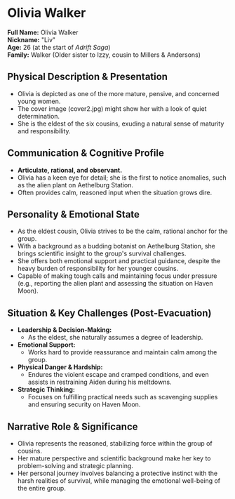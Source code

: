 # Olivia Walker

**Full Name:** Olivia Walker  
**Nickname:** "Liv"  
**Age:** 26 (at the start of *Adrift Saga*)  
**Family:** Walker (Older sister to Izzy, cousin to Millers & Andersons)

## Physical Description & Presentation
- Olivia is depicted as one of the more mature, pensive, and concerned young women.
- The cover image (cover2.jpg) might show her with a look of quiet determination.
- She is the eldest of the six cousins, exuding a natural sense of maturity and responsibility.

## Communication & Cognitive Profile
- **Articulate, rational, and observant.**
- Olivia has a keen eye for detail; she is the first to notice anomalies, such as the alien plant on Aethelburg Station.
- Often provides calm, reasoned input when the situation grows dire.

## Personality & Emotional State
- As the eldest cousin, Olivia strives to be the calm, rational anchor for the group.
- With a background as a budding botanist on Aethelburg Station, she brings scientific insight to the group's survival challenges.
- She offers both emotional support and practical guidance, despite the heavy burden of responsibility for her younger cousins.
- Capable of making tough calls and maintaining focus under pressure (e.g., reporting the alien plant and assessing the situation on Haven Moon).

## Situation & Key Challenges (Post-Evacuation)
- **Leadership & Decision-Making:**  
  - As the eldest, she naturally assumes a degree of leadership.
- **Emotional Support:**  
  - Works hard to provide reassurance and maintain calm among the group.
- **Physical Danger & Hardship:**  
  - Endures the violent escape and cramped conditions, and even assists in restraining Aiden during his meltdowns.
- **Strategic Thinking:**  
  - Focuses on fulfilling practical needs such as scavenging supplies and ensuring security on Haven Moon.

## Narrative Role & Significance
- Olivia represents the reasoned, stabilizing force within the group of cousins.
- Her mature perspective and scientific background make her key to problem-solving and strategic planning.
- Her personal journey involves balancing a protective instinct with the harsh realities of survival, while managing the emotional well-being of the entire group.